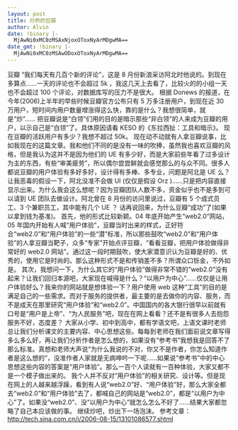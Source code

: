 ```yaml
---
layout: post
title: 炒熟的豆瓣
author: Alvin
date: !binary |-
  MjAwNi0xMC0zMSAxNjoxOToxNyArMDgwMA==
date_gmt: !binary |-
  MjAwNi0xMC0zMSAwODoxOToxNyArMDgwMA==
---
```

豆瓣
“我们每天有几百个新的评论”，这是 8 月份新浪采访阿北时他说的。到现在多算点……一天的评论也不会超过 5k ，我这几天上去看了，比较火的的小组一天也不会超过 100 个评论，对数据库写的压力不是很大。
根据 Donews 的报道，在今年(2006)上半年的早些时候豆瓣官方公布只有 5 万多注册用户，到现在近 30 万用户，短时间内用户数量增涨得这么快，靠的是什么？我想很简单，就是“炒”……
把豆瓣说是“白领”们用的目的是暗示那些“非白领”的人来成为豆瓣的用户，以示自己是“白领”了。具体原因请看 KESO 的《东拉西扯：工具和暗示》。
现在豆瓣的活跃用户有多少？我想不超过 50k。
现在动不动就有人拿豆瓣说事，比如我现在的这篇文章。我和他们不同的是没有一味的吹捧，虽然我也喜欢豆瓣的风格，但是我认为这并不是因为他们的 UE 有多少好，而是大家前些年看了过多设计为主的东西，有些“审美疲劳”，所以偶尔尝尝鲜就会感觉那么的与众不同。很多人都说豆瓣的用户体验有多好多好，设计得有多棒、多专业，问题是阿北是 UE 么？让我恶毒的假设一下，阿北没准不会做 UI (仅仅是假设 Orz )……只是把内容直接显示出来。为什么我会这么想呢？因为豆瓣团队人数不多，资金似乎也不是多到可以请到 UE 团队去做设计。阿北曾在 8 月份的访问里说过，豆瓣有 5 个成式员工、3 个兼职员工，其中能有几个 UE ？
话再说回来，为什么豆瓣“成功”了(如果以拿到钱为基准)。
首先，他的形式比较新颖。04 年底开始产生“web2.0”网站，05 年国内开始有人喊“用户体验”，豆瓣当时出来的样式，正好符合“web2.0”和“用户体验”的一些“潜”标准，所以那些鼓吹“web2.0”和“用户体验”的人拿豆瓣当靶子，众多“专家”开始点评豆瓣，“看看豆瓣，把用户体验做得非常好的 web2.0 网站”。通过这一段时期鼓吹，使大家潜意识认为豆瓣是好的、优秀的，使用它是时尚的。那么这种形式不是和传销差不多？所谓众口铄金，不外如是。
其次，我想问一下，为什么其它的“用户体验”做得非常不错的“web2.0”没有起来？让我们回归本源吧，大家现在喊得是什么？“以用户为中心”……仅仅是让用户体验好么？我来你的网站就是想体验一下？用户使用 web 这种“工具”的目的是满足自己的一些需求。而对于服务的提供者，最主要的是去做你的内容、服务，而不是成天在那里研究“用户体验”和“web2.0”。中国国内的各大银行很早以前就有口号是“用户是上帝”、“为人民服务”吧，现在在网上看看？还不是有很多人去抱怨服务不好，态度差？
大家从小学、初中到高中，都有学语文吧，上语文课时老师总让我们分析课文的主要内容、中心思想这些。每每到老师在我们面前说文章写得多么多么好，再让我们分析作者是怎么想的，如果没有“参考书”我想我是回答不了那么标准。真想和老师大声说“为什么我说的不对，你又不是作者，你怎么知道作者是这么想的”，没准作者人家就是无病呻吟一下呢……如果说“参考书”中的中心思想这些内容的答案是“用户体验”。那么一百个人读就有一百种体验，大家又都不是一个模子做出来的。
我个人并不反对“用户体验”的相关研究、设计等。但是现在网上的人越来越浮躁，看到有人说“web2.0”好、“用户体验”好，那么大家全都去“web2.0”和“用户体验”去了，都喊自己的网站是“web2.0”，都是“以用户为中心”了。如果没“web2.0”、没“以用户为中心”就怎么怎么不好了……结果大家都忽略了自己本应该做的事。
继续炒吧，炒出下一场泡沫。
参考文章：<a href="http://tech.sina.com.cn/i/2006-08-15/13101086577.shtml">http://tech.sina.com.cn/i/2006-08-15/13101086577.shtml</a>
